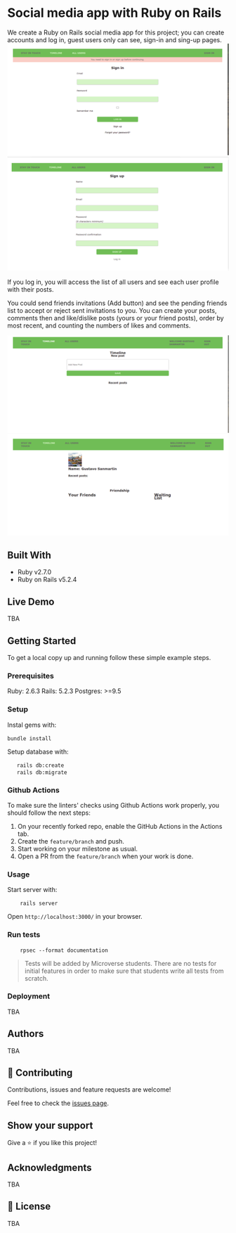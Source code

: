 
# Social media app with Ruby on Rails

We create a Ruby on Rails social media app for this project; you can create accounts and log in, guest users only can see, sign-in and sing-up pages.
<img src="./app/assets/images/sign_in.png">
<img src="./app/assets/images/Sign_up.png">

 If you log in, you will access the list of all users and see each user profile with their posts. 

You could send friends invitations (Add button) and see the pending friends list to accept or reject sent invitations to you. You can create your posts, comments then and like/dislike posts (yours or your friend posts), order by most recent, and counting the numbers of likes and comments.

<img src= "./app/assets/images/Timeline.png">

<img src="./app/assets/images/User_profile.png">


## Built With

- Ruby v2.7.0
- Ruby on Rails v5.2.4

## Live Demo

TBA


## Getting Started

To get a local copy up and running follow these simple example steps.

### Prerequisites

Ruby: 2.6.3
Rails: 5.2.3
Postgres: >=9.5

### Setup

Instal gems with:

```
bundle install
```

Setup database with:

```
   rails db:create
   rails db:migrate
```

### Github Actions

To make sure the linters' checks using Github Actions work properly, you should follow the next steps:

1. On your recently forked repo, enable the GitHub Actions in the Actions tab.
2. Create the `feature/branch` and push.
3. Start working on your milestone as usual.
4. Open a PR from the `feature/branch` when your work is done.


### Usage

Start server with:

```
    rails server
```

Open `http://localhost:3000/` in your browser.

### Run tests

```
    rpsec --format documentation
```

> Tests will be added by Microverse students. There are no tests for initial features in order to make sure that students write all tests from scratch.

### Deployment

TBA

## Authors

TBA

## 🤝 Contributing

Contributions, issues and feature requests are welcome!

Feel free to check the [issues page](issues/).

## Show your support

Give a ⭐️ if you like this project!

## Acknowledgments

TBA

## 📝 License

TBA


